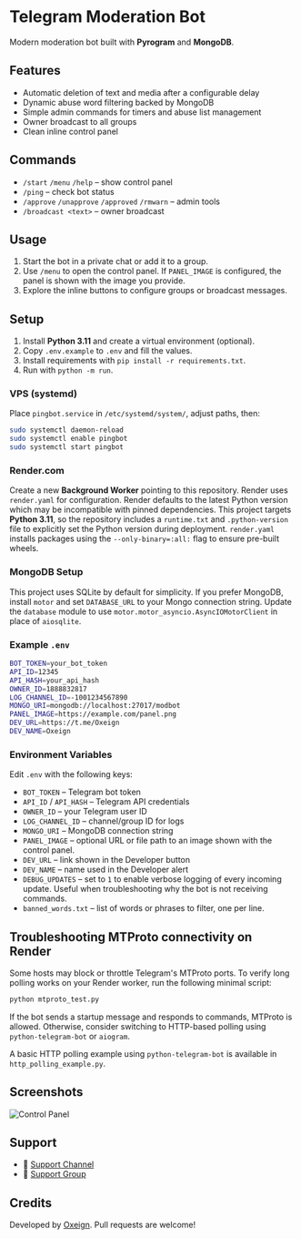 # Telegram Moderation Bot

Modern moderation bot built with **Pyrogram** and **MongoDB**.

## Features
- Automatic deletion of text and media after a configurable delay
- Dynamic abuse word filtering backed by MongoDB
- Simple admin commands for timers and abuse list management
- Owner broadcast to all groups
- Clean inline control panel

## Commands
- `/start` `/menu` `/help` – show control panel
- `/ping` – check bot status
- `/approve` `/unapprove` `/approved` `/rmwarn` – admin tools
- `/broadcast <text>` – owner broadcast

## Usage
1. Start the bot in a private chat or add it to a group.
2. Use `/menu` to open the control panel. If `PANEL_IMAGE` is configured, the panel is shown with the image you provide.
3. Explore the inline buttons to configure groups or broadcast messages.

## Setup
1. Install **Python 3.11** and create a virtual environment (optional).
2. Copy `.env.example` to `.env` and fill the values.
3. Install requirements with `pip install -r requirements.txt`.
4. Run with `python -m run`.

### VPS (systemd)
Place `pingbot.service` in `/etc/systemd/system/`, adjust paths, then:
```bash
sudo systemctl daemon-reload
sudo systemctl enable pingbot
sudo systemctl start pingbot
```

### Render.com
Create a new **Background Worker** pointing to this repository. Render uses `render.yaml` for configuration. Render defaults to the latest Python version which may be incompatible with pinned dependencies. This project targets **Python 3.11**, so the repository includes a `runtime.txt` and `.python-version` file to explicitly set the Python version during deployment.
`render.yaml` installs packages using the `--only-binary=:all:` flag to ensure pre-built wheels.

### MongoDB Setup
This project uses SQLite by default for simplicity. If you prefer MongoDB,
install `motor` and set `DATABASE_URL` to your Mongo connection string.
Update the `database` module to use `motor.motor_asyncio.AsyncIOMotorClient`
in place of `aiosqlite`.
### Example `.env`
```bash
BOT_TOKEN=your_bot_token
API_ID=12345
API_HASH=your_api_hash
OWNER_ID=1888832817
LOG_CHANNEL_ID=-1001234567890
MONGO_URI=mongodb://localhost:27017/modbot
PANEL_IMAGE=https://example.com/panel.png
DEV_URL=https://t.me/Oxeign
DEV_NAME=Oxeign
```
### Environment Variables
Edit `.env` with the following keys:

- `BOT_TOKEN` – Telegram bot token
- `API_ID` / `API_HASH` – Telegram API credentials
- `OWNER_ID` – your Telegram user ID
- `LOG_CHANNEL_ID` – channel/group ID for logs
- `MONGO_URI` – MongoDB connection string
- `PANEL_IMAGE` – optional URL or file path to an image shown with the control panel.
- `DEV_URL` – link shown in the Developer button
- `DEV_NAME` – name used in the Developer alert
- `DEBUG_UPDATES` – set to `1` to enable verbose logging of every incoming update. Useful when troubleshooting why the bot is not receiving commands.
- `banned_words.txt` – list of words or phrases to filter, one per line.

## Troubleshooting MTProto connectivity on Render

Some hosts may block or throttle Telegram's MTProto ports. To verify long polling works on your Render worker, run the following minimal script:

```bash
python mtproto_test.py
```

If the bot sends a startup message and responds to commands, MTProto is allowed. Otherwise, consider switching to HTTP-based polling using `python-telegram-bot` or `aiogram`.

A basic HTTP polling example using `python-telegram-bot` is available in `http_polling_example.py`.

## Screenshots
![Control Panel](https://example.com/screenshot.png)

## Support
- 📢 [Support Channel](https://t.me/botsyard)
- 💬 [Support Group](https://t.me/+Sn1PMhrr_nIwM2Y1)

## Credits
Developed by [Oxeign](https://t.me/Oxeign). Pull requests are welcome!
